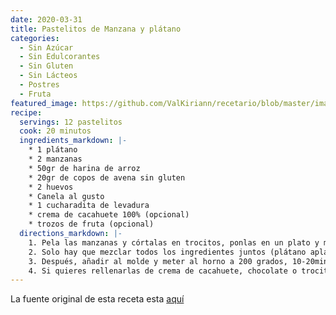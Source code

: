 ```yaml
---
date: 2020-03-31
title: Pastelitos de Manzana y plátano
categories:
  - Sin Azúcar
  - Sin Edulcorantes
  - Sin Gluten
  - Sin Lácteos
  - Postres
  - Fruta
featured_image: https://github.com/ValKiriann/recetario/blob/master/images/posts/2020-03-31-pastelitos-manzana-platano.JPG?raw=true
recipe:
  servings: 12 pastelitos
  cook: 20 minutos
  ingredients_markdown: |-
    * 1 plátano
    * 2 manzanas
    * 50gr de harina de arroz
    * 20gr de copos de avena sin gluten
    * 2 huevos
    * Canela al gusto
    * 1 cucharadita de levadura
    * crema de cacahuete 100% (opcional)
    * trozos de fruta (opcional)
  directions_markdown: |-
    1. Pela las manzanas y córtalas en trocitos, ponlas en un plato y métela al microondas 2 min (sin tapar)
    2. Solo hay que mezclar todos los ingredientes juntos (plátano aplastado con tenedor, manzana asada, levadura, copos de avena, huevos, canela) en una batidora de mano y listo
    3. Después, añadir al molde y meter al horno a 200 grados, 10-20min (previamente calentado) siempre vigilando!!
    4. Si quieres rellenarlas de crema de cacahuete, chocolate o trocitos de fruta, llena los moldes 1/3, pon el relleno y pon 1/3 más de masa (nunca llenes los moldes pequeños más de 2/3)
---
```

La fuente original de esta receta esta [aquí](https://www.instagram.com/p/B3gy5x0FcTy/)
